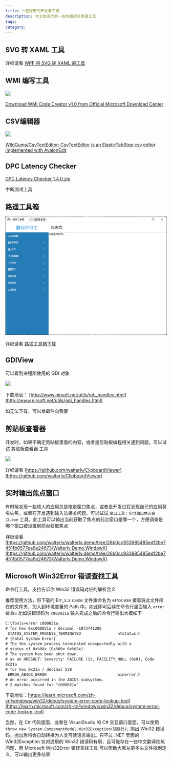 ```yaml
---
title: 一些好用的开发者工具
description: 本文告诉大家一些收藏的开发者工具
tags: 
category: 
---
```


<!-- CreateTime:5/23/2020 3:56:20 PM -->

<!-- 发布 -->
<!-- 博客 -->

## SVG 转 XAML 工具

详细请看 [WPF 将 SVG 转 XAML 的工具](https://blog.lindexi.com/post/WPF-%E5%B0%86-SVG-%E8%BD%AC-XAML-%E7%9A%84%E5%B7%A5%E5%85%B7.html )

## WMI 编写工具

<!-- ![](image/一些好用的开发者工具/一些好用的开发者工具0.png) -->

![](https://img2023.cnblogs.com/blog/1080237/202409/1080237-20240913092405188-148197974.png)

[Download WMI Code Creator v1.0 from Official Microsoft Download Center](https://www.microsoft.com/en-us/download/details.aspx?id=8572)

## CSV编辑器

<!-- ![](image/一些好用的开发者工具/一些好用的开发者工具1.png) -->

![](https://img2023.cnblogs.com/blog/1080237/202409/1080237-20240913092405572-757581311.png)

[WildGums/CsvTextEditor: CsvTextEditor is an ElasticTabStop csv editor implemented with AvalonEdit](https://github.com/WildGums/CsvTextEditor )

## DPC Latency Checker

[DPC Latency Checker 1.4.0.zip](https://download.csdn.net/download/lindexi_gd/12438036 )

中断测试工具

## 路遥工具箱

<!-- ![](image/一些好用的开发者工具/一些好用的开发者工具2.png) -->

![](image/一些好用的开发者工具/一些好用的开发者工具3.png)

详细请看 [路遥工具箱下载](https://www.coderbusy.com/luyao-toolkit )

## GDIView

可以看到进程所使用的 GDI 对象

<!-- ![](image/一些好用的开发者工具/一些好用的开发者工具4.png) -->

![](https://img2023.cnblogs.com/blog/1080237/202409/1080237-20240913092406032-1222121562.png)

下载地址： [http://www.nirsoft.net/utils/gdi_handles.html](http://www.nirsoft.net/utils/gdi_handles.html)

如无法下载，可以发邮件向我要

## 剪贴板查看器

开发时，如果不确定剪贴板里面的内容，或者是剪贴板编程相关遇到问题，可以试试 剪贴板查看器 工具

<!-- ![](image/一些好用的开发者工具/一些好用的开发者工具5.png) -->

![](https://img2023.cnblogs.com/blog/1080237/202409/1080237-20240913092406415-928547078.png)

详细请看 [https://github.com/walterlv/ClipboardViewer](https://github.com/walterlv/ClipboardViewer)

## 实时输出焦点窗口

有时候发现一些烦人的应用总是抢走窗口焦点，或者是开发过程发现自己的应用莫名失焦，或者在开发遇到输入法相关问题。可以试试 `窗口工具：实时输出焦点窗口.exe` 工具。此工具可以输出当前获取了焦点的前台窗口是哪一个，方便调查是哪个窗口被设置到前台获取焦点

详细请看 [https://github.com/walterlv/walterlv.demo/tree/26b0cc933985485edf2be7451fb0577ea6e24673/Walterlv.Demo.WindowX](https://github.com/walterlv/walterlv.demo/tree/26b0cc933985485edf2be7451fb0577ea6e24673/Walterlv.Demo.WindowX)

## Microsoft Win32Error 错误查找工具

命令行工具，支持告诉你 Win32 错误码对应的解析含义

推荐使用方法，将下载的 Err_x.x.x.exe 文件重命名为 error.exe 接着将此文件所在的文件夹，加入到环境变量的 Path 中。如此即可后续在命令行里面输入 `error 错误码` 比如说错误码为 `c000021a` 输入完成之后的命令行输出大概如下

```
C:\Tools>error c000021a
# for hex 0xc000021a / decimal -1073741286
 STATUS_SYSTEM_PROCESS_TERMINATED                ntstatus.h​
# {Fatal System Error}​
# The %hs system process terminated unexpectedly with a​
# status of 0x%08x (0x%08x 0x%08x).​
# The system has been shut down.​
# as an HRESULT: Severity: FAILURE (1), FACILITY_NULL (0x0), Code 0x21a​
# for hex 0x21a / decimal 538​
 ERROR_ABIOS_ERROR                               winerror.h​
# An error occurred in the ABIOS subsystem.​
# 2 matches found for "c000021a"
```

下载地址：[https://learn.microsoft.com/zh-cn/windows/win32/debug/system-error-code-lookup-tool](https://learn.microsoft.com/zh-cn/windows/win32/debug/system-error-code-lookup-tool)

当然，在 C# 代码里面，或者在 VisualStudio 的 C# 交互窗口里面，可以使用 `throw new System.ComponentModel.Win32Exception(错误码);` 抛出 Win32 错误码，抛出后将会自动转换为人类可读语言输出。只不过 .NET 里面的 Win32Exception 仅对通用的 Win32 错误码有用，且可能存在一些中文翻译挖坑问题，而 Microsoft Win32Error 错误查找工具 可以帮助大家从更多头文件找到定义，可以输出更多结果
